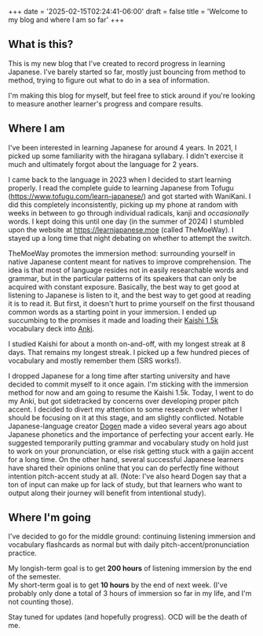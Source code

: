 +++
date = '2025-02-15T02:24:41-06:00'
draft = false
title = 'Welcome to my blog and where I am so far'
+++

## What is this?
This is my new blog that I've created to record progress in learning Japanese. I've barely started so far, mostly just bouncing from method to method, trying to figure out what to do in a sea of information.

I'm making this blog for myself, but feel free to stick around if you're looking to measure another learner's progress and compare results.

## Where I am
I've been interested in learning Japanese for around 4 years. In 2021, I picked up some familiarity with the hiragana syllabary.
I didn't exercise it much and ultimately forgot about the language for 2 years.

I came back to the language in 2023 when I decided to start learning properly.
I read the complete guide to learning Japanese from Tofugu (https://www.tofugu.com/learn-japanese/) and got started with WaniKani. I did this completely inconsistently, picking up my phone at random with weeks in between to go through individual radicals, kanji and *occasionally* words. I kept doing this until one day (in the summer of 2024) I stumbled upon the website at https://learnjapanese.moe (called TheMoeWay). I stayed up a long time that night debating on whether to
attempt the switch.

TheMoeWay promotes the immersion method: surrounding yourself in native Japanese content meant for natives to improve comprehension. The idea is that most of language resides not in easily researchable words
and grammar, but in the particular patterns of its speakers that can only be acquired with constant exposure. Basically, the best way to get good at listening to Japanese is listen to it, and the best way to get good at reading it is to read it. But first, it doesn't hurt to prime yourself on the first thousand common words as a starting point in your immersion. I ended up succumbing to the promises it made and loading their [Kaishi 1.5k](https://github.com/donkuri/Kaishi) vocabulary deck into [Anki](https://apps.ankiweb.net/).

I studied Kaishi for about a month on-and-off, with my longest streak at 8 days. That remains my longest streak.
I picked up a few hundred pieces of vocabulary and mostly remember them (SRS works!). 

I dropped Japanese for a long time after starting university and have decided to commit myself to it once again.
I'm sticking with the immersion method for now and am going to resume the Kaishi 1.5k. Today, I went to do my Anki, but got sidetracked by concerns over developing proper pitch accent. I decided to divert my attention to some research over whether I should be focusing on it at this stage, and am slightly conflicted. Notable Japanese-language creator [Dogen](https://www.youtube.com/@Dogen) made a video several years ago about Japanese phonetics and the importance of perfecting your accent early. He suggested temporarily putting grammar and vocabulary study on hold just to work on your pronunciation, or else risk getting stuck with a gaijin accent for a long time. On the other hand, several successful Japanese learners have shared their opinions online that you can do perfectly fine without intention pitch-accent study at all. (Note: I've also heard Dogen say that a ton of input can make up for lack of study, but that learners who want to output along their journey will benefit from intentional study).

## Where I'm going
I've decided to go for the middle ground: continuing listening immersion and vocabulary flashcards as normal but with daily pitch-accent/pronunciation practice.

My longish-term goal is to get **200 hours** of listening immersion by the end of the semester.\
My short-term goal is to get **10 hours** by the end of next week. (I've probably only done a total of 3 hours of immersion so far in my life, and I'm not counting those).

Stay tuned for updates (and hopefully progress).
OCD will be the death of me.
